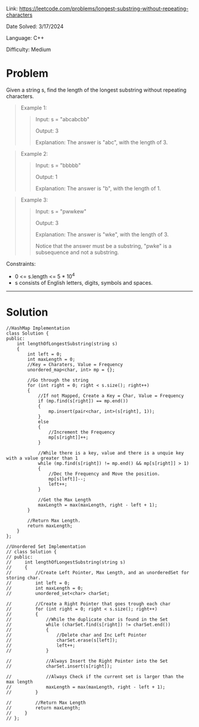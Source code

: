 Link: https://leetcode.com/problems/longest-substring-without-repeating-characters

Date Solved: 3/17/2024

Language: C++

Difficulty: Medium

# Problem

Given a string s, find the length of the longest substring without repeating characters.

>Example 1:
>
>>Input: s = "abcabcbb"
>>
>>Output: 3
>>
>>Explanation: The answer is "abc", with the length of 3.

>Example 2:
>
>>Input: s = "bbbbb"
>>
>>Output: 1
>>
>>Explanation: The answer is "b", with the length of 1.

>Example 3:
>
>>Input: s = "pwwkew"
>>
>>Output: 3
>>
>>Explanation: The answer is "wke", with the length of 3.
>>
>>Notice that the answer must be a substring, "pwke" is a subsequence and not a substring.
 
Constraints:

- 0 <= s.length <= 5 * 10<sup>4</sup>
- s consists of English letters, digits, symbols and spaces.

---

# Solution

```
//HashMap Implementation
class Solution {
public:
    int lengthOfLongestSubstring(string s) 
    {
        int left = 0;
        int maxLength = 0;
        //Key = Charaters, Value = Frequency
        unordered_map<char, int> mp = {};

        //Go through the string
        for (int right = 0; right < s.size(); right++)
        {
            //If not Mapped, Create a Key = Char, Value = Frequency
            if (mp.find(s[right]) == mp.end())
            {
                mp.insert(pair<char, int>(s[right], 1));
            }
            else
            {
                //Increment the Frequency
                mp[s[right]]++;
            }

            //While there is a key, value and there is a unquie key with a value greater than 1 
            while (mp.find(s[right]) != mp.end() && mp[s[right]] > 1)
            {
                //Dec the Frequency and Move the position.
                mp[s[left]]--;
                left++;
            }

            //Get the Max Length
            maxLength = max(maxLength, right - left + 1);
        }
        
        //Return Max Length.
        return maxLength;
    }
};

//Unordered Set Implementation
// class Solution {
// public:
//     int lengthOfLongestSubstring(string s) 
//     {
//         //Create Left Pointer, Max Length, and an unorderedSet for storing char.
//         int left = 0; 
//         int maxLength = 0;
//         unordered_set<char> charSet;

//         //Create a Right Pointer that goes trough each char
//         for (int right = 0; right < s.size(); right++)
//         {
//             //While the duplicate char is found in the Set 
//             while (charSet.find(s[right]) != charSet.end())
//             {
//                 //Delete char and Inc Left Pointer
//                 charSet.erase(s[left]);
//                 left++;
//             }

//             //Always Insert the Right Pointer into the Set
//             charSet.insert(s[right]);

//             //Always Check if the current set is larger than the max length
//             maxLength = max(maxLength, right - left + 1);
//         }

//         //Return Max Length
//         return maxLength;
//     }
// };
```
